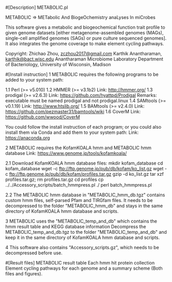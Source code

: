#[Description]
METABOLIC.pl

METABOLIC  =>  METabolic And BiogeOchemistry anaLyses In miCrobes

This software gives a metabolic and biogeochemical function trait profile to given genome datasets 
[either metagenome-assembled genomes (MAGs), single-cell amplified genomes (SAGs) or pure culture sequenced genomes]. 
It also integrates the genome coverage to make element cycling pathways.

Copyright:
Zhichao Zhou, zczhou2017@gmail.com
Karthik Anantharaman, karthik@bact.wisc.edu
Anantharaman Microbiome Laboratory
Department of Bacteriology, University of Wisconsin, Madison


#[Install instruction]
1 METABOLIC requires the following programs to be added to your system path:

  1.1 Perl (>= v5.010)
  1.2 HMMER (>= v3.1b2) 
    Link: http://hmmer.org/
  1.3 prodigal (>= v2.6.3) 
    Link: https://github.com/hyattpd/Prodigal 
    Remarks: executable must be named prodigal and not prodigal.linux
  1.4 SAMtools (>= v0.1.19)
    Link: http://www.htslib.org/
  1.5 BAMtools (>= v2.4.0)
    Link: https://github.com/pezmaster31/bamtools/wiki
  1.6 CoverM
    Link: https://github.com/wwood/CoverM

You could follow the install instruction of each program; or you could also
install them via Conda and add them to your system path:
  Link: https://anaconda.org
	

2 METABOLIC requires the KofamKOALA hmm and METABOLIC hmm database 
  Link: https://www.genome.jp/tools/kofamkoala/

  2.1 Download KofamKOALA hmm database files:
    mkdir kofam_database
    cd kofam_database
    wget -c ftp://ftp.genome.jp/pub/db/kofam/ko_list.gz
    wget -c ftp://ftp.genome.jp/pub/db/kofam/profiles.tar.gz
    gzip -d ko_list.gz
    tar xzf profiles.tar.gz; rm profiles.tar.gz
    cd profiles
    cp ../../Accessory_scripts/batch_hmmpress.pl ./
    perl batch_hmmpress.pl
    
   2.2 The METABOLIC hmm database in "METABOLIC_hmm_db.tgz" contains custom hmm files, self-parsed Pfam and TIRGfam files.
       It needs to be decompressed to the folder "METABOLIC_hmm_db" and stays in the same directory of KofamKOALA hmm database
       and scripts.

3 METABOLIC uses the "METABOLIC_temp_and_db" which contains the hmm result table and KEGG database information
  Decompress the METABOLIC_temp_and_db.tgz to the folder "METABOLIC_temp_and_db" and keep it in the same directory of 
  KofamKOALA hmm database and scripts.
  
4 This software also contains "Accessory_scripts.gz", which needs to be decompressed before use.

#[Result files]
METABOLIC result table
Each hmm hit protein collection
Element cycling pathways for each genome and a summary scheme (Both files and figures).
